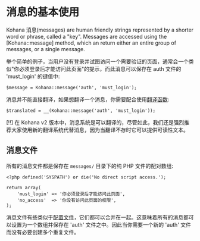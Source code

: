 # 消息的基本使用

Kohana 消息(messages) are human friendly strings represented by a shorter word or phrase, called a "key". Messages are accessed using the [Kohana::message] method, which an return either an entire group of messages, or a single message.

举个简单的例子，当用户没有登录并试图访问一个需要验证的页面，通常会一个类似"你必须登录后才能访问此页面"的提示，而此消息可以保存在 auth 文件的 'must_login' 的键值中:

    $message = Kohana::message('auth', 'must_login');

消息并不能直接翻译，如果想翻译一个消息，你需要配合使用[翻译函数](using.translation):

    $translated = __(Kohana::message('auth', 'must_login'));

[!!] 在 Kohana v2 版本中，消息系统是可以翻译的，尽管如此，我们还是强烈推荐大家使用新的翻译系统代替消息，因为当翻译不存时它可以提供可读性文本。

## 消息文件

所有的消息文件都是保存在 `messages/` 目录下的纯 PHP 文件的配对数组:

    <?php defined('SYSPATH') or die('No direct script access.');

    return array(
        'must_login' => '你必须登录后才能访问此页面',
        'no_access'  => '你没有访问此页面的权限',
    );

消息文件有些类似于[配置文件](using.configuration#config-files)，它们都可以合并在一起。这意味着所有的消息都可以设置为一个数组并保存在 'auth' 文件之中。因此当你需要一个新的 'auth' 文件而没有必要创建多个重复文件。
